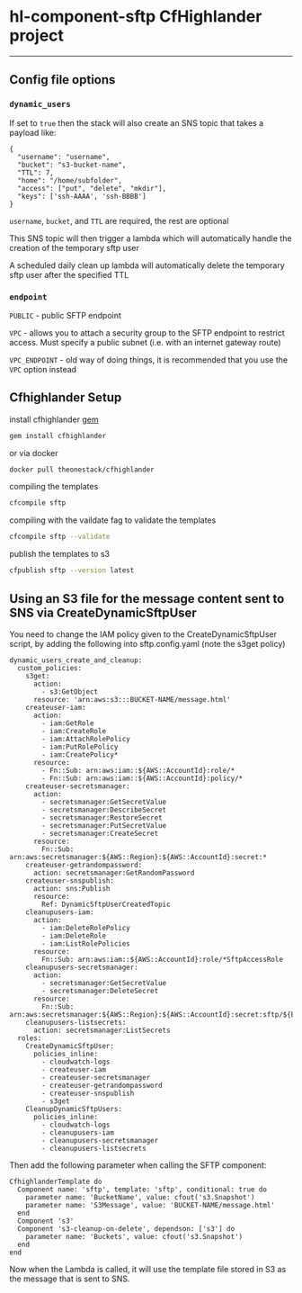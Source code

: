 # hl-component-sftp CfHighlander project
---

## Config file options

### `dynamic_users`

If set to `true` then the stack will also create an SNS topic that takes a payload like:

```
{
  "username": "username",
  "bucket": "s3-bucket-name",
  "TTL": 7,
  "home": "/home/subfolder",
  "access": ["put", "delete", "mkdir"],
  "keys": ['ssh-AAAA', 'ssh-BBBB']
}
```

`username`, `bucket`, and `TTL` are required, the rest are optional

This SNS topic will then trigger a lambda which will automatically handle the creation of the temporary sftp user

A scheduled daily clean up lambda will automatically delete the temporary sftp user after the specified TTL

### `endpoint`

`PUBLIC` - public SFTP endpoint

`VPC` - allows you to attach a security group to the SFTP endpoint to restrict access. Must specify a public subnet (i.e. with an internet gateway route)

`VPC_ENDPOINT` - old way of doing things, it is recommended that you use the `VPC` option instead

## Cfhighlander Setup

install cfhighlander [gem](https://github.com/theonestack/cfhighlander)

```bash
gem install cfhighlander
```

or via docker

```bash
docker pull theonestack/cfhighlander
```

compiling the templates

```bash
cfcompile sftp
```

compiling with the vaildate fag to validate the templates

```bash
cfcompile sftp --validate
```

publish the templates to s3

```bash
cfpublish sftp --version latest
```

## Using an S3 file for the message content sent to SNS via CreateDynamicSftpUser

You need to change the IAM policy given to the CreateDynamicSftpUser script, by adding the following into sftp.config.yaml (note the s3get policy)
```
dynamic_users_create_and_cleanup: 
  custom_policies:
    s3get:
      action:
        - s3:GetObject
      resource: 'arn:aws:s3:::BUCKET-NAME/message.html'
    createuser-iam:
      action:
        - iam:GetRole
        - iam:CreateRole
        - iam:AttachRolePolicy
        - iam:PutRolePolicy
        - iam:CreatePolicy*
      resource:
        - Fn::Sub: arn:aws:iam::${AWS::AccountId}:role/*
        - Fn::Sub: arn:aws:iam::${AWS::AccountId}:policy/*
    createuser-secretsmanager:
      action:
        - secretsmanager:GetSecretValue
        - secretsmanager:DescribeSecret
        - secretsmanager:RestoreSecret
        - secretsmanager:PutSecretValue
        - secretsmanager:CreateSecret
      resource:
        Fn::Sub: arn:aws:secretsmanager:${AWS::Region}:${AWS::AccountId}:secret:*
    createuser-getrandompassword:
      action: secretsmanager:GetRandomPassword
    createuser-snspublish:
      action: sns:Publish
      resource:
        Ref: DynamicSftpUserCreatedTopic
    cleanupusers-iam:
      action:
        - iam:DeleteRolePolicy
        - iam:DeleteRole
        - iam:ListRolePolicies
      resource:
        Fn::Sub: arn:aws:iam::${AWS::AccountId}:role/*SftpAccessRole
    cleanupusers-secretsmanager:
      action:
        - secretsmanager:GetSecretValue
        - secretsmanager:DeleteSecret
      resource: 
        Fn::Sub: arn:aws:secretsmanager:${AWS::Region}:${AWS::AccountId}:secret:sftp/${EnvironmentName}/*
    cleanupusers-listsecrets:
      action: secretsmanager:ListSecrets
  roles:
    CreateDynamicSftpUser:
      policies_inline:
        - cloudwatch-logs
        - createuser-iam
        - createuser-secretsmanager
        - createuser-getrandompassword
        - createuser-snspublish
        - s3get
    CleanupDynamicSftpUsers:
      policies_inline:
        - cloudwatch-logs
        - cleanupusers-iam
        - cleanupusers-secretsmanager
        - cleanupusers-listsecrets

```

Then add the following parameter when calling the SFTP component:

```
CfhighlanderTemplate do
  Component name: 'sftp', template: 'sftp', conditional: true do
    parameter name: 'BucketName', value: cfout('s3.Snapshot')
    parameter name: 'S3Message', value: 'BUCKET-NAME/message.html'
  end
  Component 's3'
  Component 's3-cleanup-on-delete', dependson: ['s3'] do
    parameter name: 'Buckets', value: cfout('s3.Snapshot')
  end
end
```

Now when the Lambda is called, it will use the template file stored in S3 as the message that is sent to SNS.